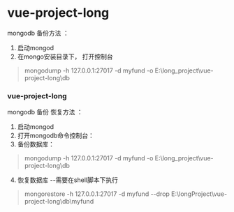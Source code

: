 # vue-project-long

mongodb 备份方法 ： 
 1. 启动mongod
 2. 在mongo安装目录下， 打开控制台
 > mongodump -h 127.0.0.1:27017 -d myfund -o E:\long_project\vue-project-long\db

### vue-project-long

mongodb 备份 恢复方法 ： 
 1. 启动mongod
 2. 打开mongodb命令控制台：
 3. 备份数据库： 
> mongodump -h 127.0.0.1:27017 -d myfund -o E:\long_project\vue-project-long\db


 4. 恢复数据库 --需要在shell脚本下执行
> mongorestore -h 127.0.0.1:27017 -d myfund --drop E:\longProject\vue-project-long\db\myfund